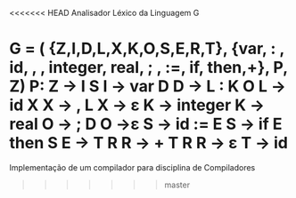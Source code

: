 <<<<<<< HEAD
Analisador Léxico da Linguagem G

G = ( {Z,I,D,L,X,K,O,S,E,R,T}, {var, : , id, , , integer, real, ; , :=, if, then,+}, P, Z)
P:
Z → I S
I → var D
 D → L : K O
L → id X
 X → , L
 X → ε
 K → integer
 K → real
 O → ; D
 O →ε
 S → id := E
S → if E then S
E → T R
R → + T R
R → ε
T → id
=======
Implementação de um compilador para disciplina de Compiladores
>>>>>>> master
